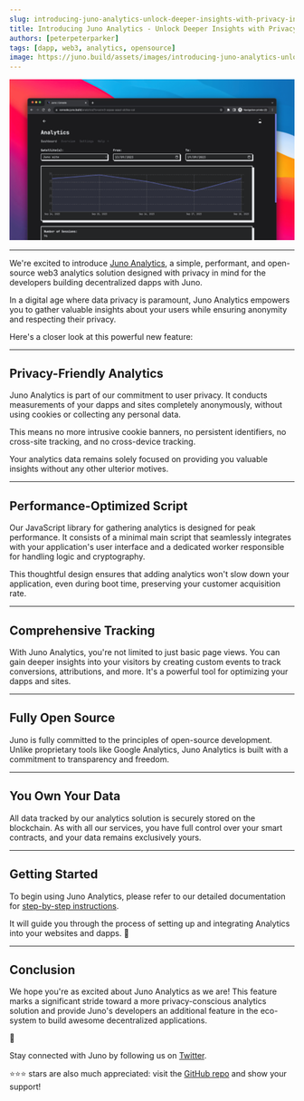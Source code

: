 ```yaml
---
slug: introducing-juno-analytics-unlock-deeper-insights-with-privacy-in-mind
title: Introducing Juno Analytics - Unlock Deeper Insights with Privacy in Mind
authors: [peterpeterparker]
tags: [dapp, web3, analytics, opensource]
image: https://juno.build/assets/images/introducing-juno-analytics-unlock-deeper-insights-with-privacy-in-mind-fb4d97daf48952a39b95259bf8a7d369.png
---
```


![](./introducing-juno-analytics-unlock-deeper-insights-with-privacy-in-mind.png)

---

We're excited to introduce [Juno Analytics](/docs/build/analytics), a simple, performant, and open-source web3 analytics solution designed with privacy in mind for the developers building decentralized dapps with Juno.

In a digital age where data privacy is paramount, Juno Analytics empowers you to gather valuable insights about your users while ensuring anonymity and respecting their privacy.

Here's a closer look at this powerful new feature:

---

## Privacy-Friendly Analytics

Juno Analytics is part of our commitment to user privacy. It conducts measurements of your dapps and sites completely anonymously, without using cookies or collecting any personal data.

This means no more intrusive cookie banners, no persistent identifiers, no cross-site tracking, and no cross-device tracking.

Your analytics data remains solely focused on providing you valuable insights without any other ulterior motives.

---

## Performance-Optimized Script

Our JavaScript library for gathering analytics is designed for peak performance. It consists of a minimal main script that seamlessly integrates with your application's user interface and a dedicated worker responsible for handling logic and cryptography.

This thoughtful design ensures that adding analytics won't slow down your application, even during boot time, preserving your customer acquisition rate.

---

## Comprehensive Tracking

With Juno Analytics, you're not limited to just basic page views. You can gain deeper insights into your visitors by creating custom events to track conversions, attributions, and more. It's a powerful tool for optimizing your dapps and sites.

---

## Fully Open Source

Juno is fully committed to the principles of open-source development. Unlike proprietary tools like Google Analytics, Juno Analytics is built with a commitment to transparency and freedom.

---

## You Own Your Data

All data tracked by our analytics solution is securely stored on the blockchain. As with all our services, you have full control over your smart contracts, and your data remains exclusively yours.

---

## Getting Started

To begin using Juno Analytics, please refer to our detailed documentation for [step-by-step instructions](/docs/build/analytics/development).

It will guide you through the process of setting up and integrating Analytics into your websites and dapps. 🚀

---

## Conclusion

We hope you're as excited about Juno Analytics as we are! This feature marks a significant stride toward a more privacy-conscious analytics solution and provide Juno's developers an additional feature in the eco-system to build awesome decentralized applications.

👋

Stay connected with Juno by following us on [Twitter](https://twitter.com/junobuild).

⭐️⭐️⭐️ stars are also much appreciated: visit the [GitHub repo](https://github.com/junobuild/juno) and show your support!
